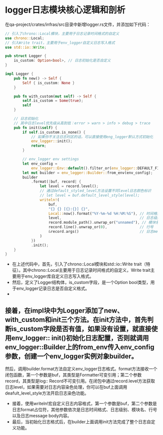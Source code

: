 # logger日志模块核心逻辑和剖析

在qa-project/crates/infras/src目录中新增logger.rs文件，并添加如下代码：

```rust
// 引入了chrono::Local模块，主要用于日志记录时间格式的自定义
use chrono::Local;
// 引入Write trait，主要用于env_logger自定义日志写入格式
use std::io::Write;

pub struct Logger {
    is_custom: Option<bool>, // 日志初始化是否自定义
}

impl Logger {
    pub fn new() -> Self {
        Self { is_custom: None }
    }

    pub fn with_custom(mut self) -> Self {
        self.is_custom = Some(true);
        self
    }

    // 日志初始化
    // 其中日志level优先级从高到低：error > warn > info > debug > trace
    pub fn init(&self) {
        if self.is_custom.is_none() {
            // 如果你不关注日志时区的话，可以直接使用eng_logger默认方式初始化
            env_logger::init();
            return;
        }

        // env_logger env settings
        let env_config =
            env_logger::Env::default().filter_or(env_logger::DEFAULT_FILTER_ENV, "debug");
        let mut builder = env_logger::Builder::from_env(env_config);
        builder
            .format(|buf, record| {
                let level = record.level();
                // 通过default_styled_level方法设置不同level日志颜色标识
                // let level = buf.default_level_style(level);
                writeln!(
                    buf,
                    "{} {} [{}:{}] {}",
                    Local::now().format("%Y-%m-%d %H:%M:%S"), // 时间格式
                    level,                                    // 日志级别
                    record.module_path().unwrap_or("unnamed"), // 模块名
                    record.line().unwrap_or(0),               // 行号
                    &record.args()                            // 日志message body内容
                )
            })
            .init();
    }
}
```

- 在上述代码中，首先，引入了chrono::Local模块和std::io::Write trait（特征）。其中chrono::Local主要用于日志记录时间格式的自定义，Write
  trait主要用于env_logger库自定义日志写入格式。
- 然后，定义了Logger结构体，is_custom字段，是一个Option bool类型，用于env_logger记录日志是否自定义格式。
-
接着，在impl块中为Logger添加了new、with_custom和init三个方法。在init方法中，首先判断is_custom字段是否有值，如果没有设置，就直接使用env_logger::
init()初始化日志配置，否则就调用env_logger::Builder上的from_env传入env_config参数，创建一个env_logger实例对象builder。
-
然后，调用builder.format方法自定义env_logger日志格式。format方法接收一个闭包函数，第一个参数是buf，其类型是Formatter可变引用；第二个参数record，其类型是log::
Record不可变引用。在闭包中通过record.level方法获取日志level，如果需要对日志内容染色处理，你可以在buf上面调用deafult_level_style方法开启日志染色功能。
- 接着，使用writeln!宏自定义日志内容格式，第一个参数是buf，第二个参数是日志format占位符，其他参数依次是日志时间格式、日志级别、模块名、行号以及日志message
  body内容。
- 最后，当初始化日志格式后，在builder上面调用init方法完成了整个日志自定义功能。
